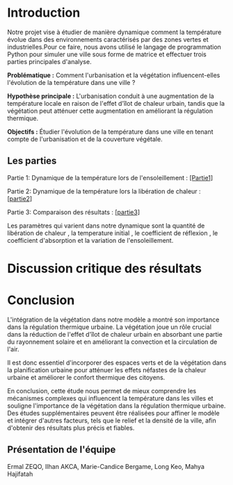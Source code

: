 # Introduction 

Notre projet vise à étudier de manière dynamique comment la température évolue dans des environnements caractérisés par des zones vertes et industrielles.Pour ce faire, nous avons utilisé le langage de programmation Python pour simuler une ville sous forme de matrice et effectuer trois parties principales d'analyse.

**Problématique :** Comment l'urbanisation et la végétation influencent-elles l'évolution de la température dans une ville ?

**Hypothèse principale :** L'urbanisation conduit à une augmentation de la température locale en raison de l'effet d'îlot de chaleur urbain, tandis que la végétation peut atténuer cette augmentation en améliorant la régulation thermique.

**Objectifs :** Étudier l'évolution de la température dans une ville en tenant compte de l'urbanisation et de la couverture végétale.

## Les parties
Partie 1: Dynamique de la température lors de l'ensoleillement :
<a href="Partie1.html"> [Partie1] </a>

Partie 2: Dynamique de la température lors la libération de chaleur :
<a href="Partie2.html"> [partie2] </a>

Partie 3: Comparaison des résultats :
<a href="Partie3.html"> [partie3] </a>

Les paramètres qui varient dans notre dynamique sont la quantité de libération de chaleur , la temperature initial , le coefficient de réflexion , le coefficient d'absorption et la variation de l'ensoleillement.

# Discussion critique des résultats

# Conclusion

L'intégration de la végétation dans notre modèle a montré son importance dans la régulation thermique urbaine. La végétation joue un rôle crucial dans la réduction de l'effet d'îlot de chaleur urbain en absorbant une partie du rayonnement solaire et en améliorant la convection et la circulation de l'air.

Il est donc essentiel d'incorporer des espaces verts et de la végétation dans la planification urbaine pour atténuer les effets néfastes de la chaleur urbaine et améliorer le confort thermique des citoyens.

En conclusion, cette étude nous permet de mieux comprendre les mécanismes complexes qui influencent la température dans les villes et souligne l'importance de la végétation dans la régulation thermique urbaine. Des études supplémentaires peuvent être réalisées pour affiner le modèle et intégrer d'autres facteurs, tels que le relief et la densité de la ville, afin d'obtenir des résultats plus précis et fiables.


## Présentation de l'équipe

Ermal ZEQO, Ilhan AKCA, Marie-Candice Bergame, Long Keo, Mahya Hajifatah

